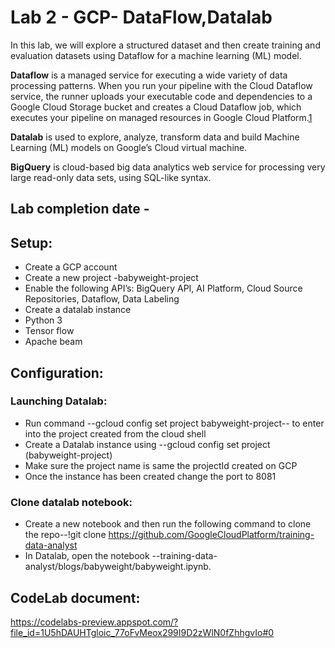 # Lab 2 - GCP- DataFlow,Datalab

In this lab, we will explore a structured dataset and then create training and evaluation datasets using Dataflow for a machine learning (ML) model.

__Dataflow__ is a managed service for executing a wide variety of data processing patterns. When you run your pipeline with the Cloud Dataflow service, the runner uploads your executable code and dependencies to a Google Cloud Storage bucket and creates a Cloud Dataflow job, which executes your pipeline on managed resources in Google Cloud Platform.[1](https://medium.com/google-cloud/basic-streaming-data-enrichment-on-google-cloud-with-dataflow-sql-a7684353119c)

__Datalab__ is used to explore, analyze, transform data and build Machine Learning (ML) models on Google’s Cloud virtual machine. 

__BigQuery__ is cloud-based big data analytics web service for processing very large read-only data sets, using SQL-like syntax.

## Lab completion date - 


## Setup:

   * Create a GCP account
   * Create a new project -babyweight-project
   * Enable the following API’s: BigQuery API, AI Platform, Cloud Source Repositories, Dataflow, Data Labeling
   * Create a datalab instance 
   * Python 3 
   * Tensor flow 
   * Apache beam


## Configuration:

### Launching Datalab:

   * Run command --gcloud config set project babyweight-project-- to enter into the project created from the cloud shell 
   * Create a Datalab instance using --gcloud config set project (babyweight-project)
   * Make sure the project name is same the projectId created on GCP
   * Once the instance has been created change the port to 8081
 
### Clone datalab notebook:

   * Create a new notebook and then run the following command to clone the repo--!git clone https://github.com/GoogleCloudPlatform/training-data-analyst
   * In Datalab, open the notebook --training-data-analyst/blogs/babyweight/babyweight.ipynb.


## CodeLab document:

https://codelabs-preview.appspot.com/?file_id=1U5hDAUHTgloic_77oFvMeox299I9D2zWlN0fZhhgvIo#0
 

